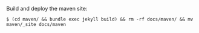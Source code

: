
Build and deploy the maven site:
```
$ (cd maven/ && bundle exec jekyll build) && rm -rf docs/maven/ && mv maven/_site docs/maven
```

